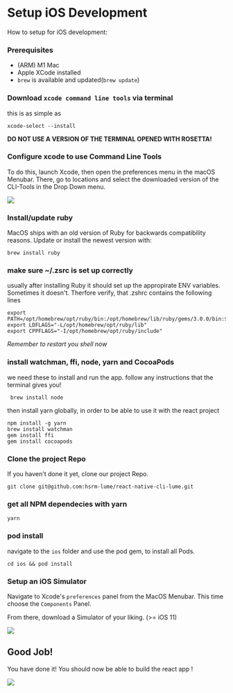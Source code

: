 # Setup iOS Development
How to setup for iOS development:

### Prerequisites
- (ARM) M1 Mac 
- Apple XCode installed
- `brew` is available and updated(`brew update`)



### Download `xcode command line tools` via terminal
this is as simple as

``xcode-select --install``

**DO NOT USE A VERSION OF THE TERMINAL OPENED WITH ROSETTA!**

### Configure xcode to use Command Line Tools
To do this, launch Xcode, then open the preferences menu in the macOS Menubar.
There, go to locations and select the downloaded version of the CLI-Tools in the Drop Down menu.

![](https://miro.medium.com/max/1400/1*ybx4Dzm1lmFBblzP6ibWDQ.png)


### Install/update ruby
MacOS ships with an old version of Ruby for backwards compatibility reasons.
Update or install the newest version with:

``brew install ruby``

### make sure ~/.zsrc is set up correctly
usually after installing Ruby it should set up the appropirate ENV variables.
Sometimes it doesn't. Therfore verify, that .zshrc contains the following lines

```
export PATH=/opt/homebrew/opt/ruby/bin:/opt/homebrew/lib/ruby/gems/3.0.0/bin:$PATH
export LDFLAGS="-L/opt/homebrew/opt/ruby/lib"
export CPPFLAGS="-I/opt/homebrew/opt/ruby/include"
```
_Remember to restart you shell now_

###  install watchman, ffi, node, yarn and CocoaPods
we need these to install and run the app. follow any instructions that 
the terminal gives you!

`` brew install node``

 then install yarn globally, in order to be able to use it with the 
react project

```
npm install -g yarn
brew install watchman
gem install ffi
gem install cocoapods
```

### Clone the project Repo
If you haven't done it yet, clone our project Repo.

``git clone git@github.com:hsrm-lume/react-native-cli-lume.git``

### get all NPM dependecies with yarn

``yarn``

### pod install
navigate to the `ios` folder and 
use the pod gem, to install all Pods.

``cd ios && pod install``


### Setup an iOS Simulator

Navigate to Xcode's `preferences` panel from the 
MacOS Menubar. This time choose the `Components` Panel.

From there, download a Simulator of your liking. (>= iOS 11) 

![](https://miro.medium.com/max/1400/1*nnppm4Okv10mQB9yVMLFxw.png)


## Good Job!
You have done it! You should now be able to build the react app !

![](https://medium.com/@davidjasonharding/developing-a-react-native-app-on-an-m1-mac-without-rosetta-29fcc7314d70)